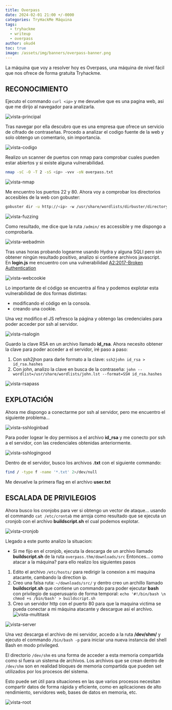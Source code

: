 ```yaml
---
title: Overpass
date: 2024-02-01 21:00 +/-0000
categories: TryHackMe Máquina
tags:
  - tryhackme
  - writeup
  - overpass
author: okud4
toc: true
image: /assets/img/banners/overpass-banner.png
---
```


La máquina que voy a resolver hoy es Overpass, una máquina de nivel fácil que nos ofrece de forma gratuita Tryhackme.

## RECONOCIMIENTO

Ejecuto el commando `curl <ip>` y me devuelve que es una pagina web, asi que me dirijo al navegador para analizarla.

![vista-principal](/assets/img/capturas/overpass/overpass-web.png)

Tras navegar por ella descubro que es una empresa que ofrece un servicio de cifrado de contraseñas. Procedo a analizar el codigo fuente de la web y solo obtengo un comentario, sin importancia.

![vista-codigo](/assets/img/capturas/overpass/webcode.png)

Realizo un scanner de puertos con nmap para comprobar cuales pueden estar abiertos y si existe alguna vulnerabilidad.

```bash
nmap -sC -O -T 2 -sS <ip> -vvv -oN overpass.txt
```

![vista-nmap](/assets/img/capturas/overpass/nmapscan.png)

Me encuentro los puertos 22 y 80. Ahora voy a comprobar los directorios accesibles de la web con gobuster:

```bash
gobuster dir -u http://<ip> -w /usr/share/wordlists/dirbuster/directory-list-2.3-small.txt -o directories.txt
```

![vista-fuzzing](/assets/img/capturas/overpass/web-fuzz.png)

Como resultado, me dice que la ruta `/admin/`  es accessible y me dispongo a comprobarla.

![vista-webadmin](/assets/img/capturas/overpass/web-admin.png)

Tras unas horas probando logearme usando Hydra y alguna SQLI pero sin obtener ningún resultado positivo, analizo si contiene archivos javascript. En **login.js** me encuentro con una vulnerabilidad [A2:2017-Broken Authentication](https://cheatsheetseries.owasp.org/cheatsheets/Authentication_Cheat_Sheet.html)

![vista-webcookie](/assets/img/capturas/overpass/web-cookie.png)

Lo importante de el código se encuentra al fina y podemos explotar esta vulnerabilidad de dos formas distintas:

- modificando el código en la consola.
- creando una cookie.

Una vez modifico el JS refresco la página y obtengo las credenciales para poder acceder por ssh al servidor.

![vista-rsalogin](/assets/img/capturas/overpass/web-rsa-login.png)

Guardo la clave RSA en un archivo llamado **id_rsa**. Ahora necesito obtener la clave para poder acceder a el servidor, iré paso a paso:

1. Con ssh2jhon para darle formato a la clave: `ssh2john id_rsa > id_rsa.hashes`
2. Con john, analizo la clave en busca de la contraseña: `john --wordlist=/usr/share/wordlists/john.lst --format=SSH id_rsa.hashes`

 ![vista-rsapass](/assets/img/capturas/overpass/rsa-password.png)

## EXPLOTACIÓN

Ahora me dispongo a conectarme por ssh al servidor, pero me encuentro el siguiente problema…

![vista-sshloginbad](/assets/img/capturas/overpass/ssh-bad-login.png)

Para poder logear le doy permisos a el archivo **id_rsa** y me conecto por ssh a el servidor, con las credenciales obtenidas anteriormente.

![vista-sshlogingood](/assets/img/capturas/overpass/ssh-login.png)

Dentro de el servidor, busco los archivos **.txt** con el siguiente commando:

```bash
find / -type f -name '*.txt' 2>/dev/null
```

Me devuelve la primera flag en el archivo **user.txt**

## ESCALADA DE PRIVILEGIOS

Ahora busco los cronjobs para ver si obtengo un vector de ataque… usando el commando `cat /etc/crontab` me arroja como resultado que se ejecuta un cronjob con el archivo **buildscript.sh** el cual podemos explotar.

![vista-cronjob](/assets/img/capturas/overpass/cronjobs.png)

Llegado a este punto analizo la situacion:

- Si me fijo en el cronjob, ejecuta la descarga de un archivo llamado **buildscript.sh** de la ruta `overpass.thm/downloads/src`
Entonces… como atacar a la máquina? para ello realizo los siguientes pasos

1. Edito el archivo `/etc/hosts/` para redirigir la conexion a mi maquina atacante, cambando la direction ip.
2. Creo una falsa ruta: `~/downloads/src/` y dentro creo un archillo llamado **buildscript.sh** que contiene un commando para poder ejecutar **bash** con privilegio de superusuario de forma temporal: `echo '#!/bin/bash \n chmod +s /bin/bash' > buildscript.sh`
3. Creo un servidor http con el puerto 80 para que la maquina victima se pueda conectar a mi máquina atacante y descargue asi el archivo.
![vista-multitask](/assets/img/capturas/overpass/multitask.png)

![vista-server](/assets/img/capturas/overpass/pyserver.png)

Una vez descarga el archivo de mi servidor, accedo a la ruta **/dev/shm/** y ejecuto el commando `/bin/bash -p` para iniciar una nueva instancia del shell Bash en modo privileged.

El directorio `/dev/shm` es una forma de acceder a esta memoria compartida como si fuera un sistema de archivos. Los archivos que se crean dentro de `/dev/shm` son en realidad bloques de memoria compartida que pueden set utilizados por los procesos del sistema.

Esto puede set útil para situaciones en las que varios procesos necesitan compartir datos de forma rápida y eficiente, como en aplicaciones de alto rendimiento, servidores web, bases de datos en memoria, etc.

![vista-root](/assets/img/capturas/overpass/rooting.png)
